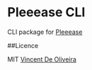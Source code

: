 Pleeease CLI
============

CLI package for [Pleeease](https://github.com/iamvdo/pleeease)

##Licence

MIT [Vincent De Oliveira](https://github.com/iamvdo)
